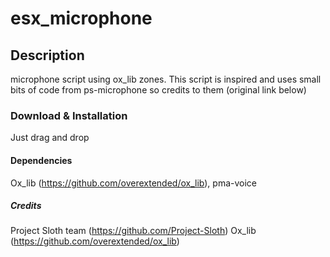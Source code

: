 # esx_microphone


## Description
microphone script using ox_lib zones. 
This script is inspired and uses small bits of code from ps-microphone so credits to them (original link below)

### Download & Installation
Just drag and drop

#### Dependencies
Ox_lib (https://github.com/overextended/ox_lib),
pma-voice

##### Credits
Project Sloth team (https://github.com/Project-Sloth)
Ox_lib (https://github.com/overextended/ox_lib)
